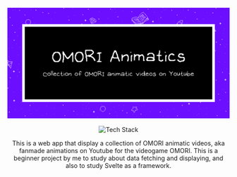 ![OMORI Animatics banner](banner.png)

<div align="center">
<img src="https://github-readme-tech-stack.vercel.app/api/cards?title=Tech+Stack&align=center&titleAlign=center&borderRadius=0&fontSize=30&showBorder=false&lineCount=1&width=600&hideBg=true&hideTitle=true&line1=typescript%2Ctypescript%2C0066cc%3Bsvelte%2Csvelte%2Cff6600%3Bvite%2Cvite%2Cffcc00%3Bdeno%2Cdeno%2Cffffff%3B" alt="Tech Stack" />
<p>This is a web app that display a collection of OMORI animatic videos, aka fanmade animations on Youtube for the videogame OMORI. This is a beginner project by me to study about data fetching and displaying, and also to study Svelte as a framework.</p>
</div>
